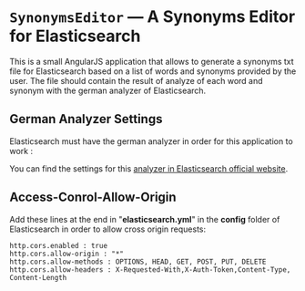 # `SynonymsEditor` — A Synonyms Editor for Elasticsearch

This is a small AngularJS application that allows to generate a synonyms txt file for Elasticsearch based on a list of words and synonyms provided by the user.
The file should contain the result of analyze of each word and synonym with the german analyzer of Elasticsearch.

## German Analyzer Settings

Elasticsearch must have the german analyzer in order for this application to work :

You can find the settings for this [analyzer in Elasticsearch official website](https://www.elastic.co/guide/en/elasticsearch/reference/5.1/analysis-lang-analyzer.html#german-analyzer).

## Access-Conrol-Allow-Origin

Add these lines at the end in "**elasticsearch.yml**" in the **config** folder of Elasticsearch in order to allow cross origin requests:
```
http.cors.enabled : true
http.cors.allow-origin : "*"
http.cors.allow-methods : OPTIONS, HEAD, GET, POST, PUT, DELETE
http.cors.allow-headers : X-Requested-With,X-Auth-Token,Content-Type, Content-Length
```

